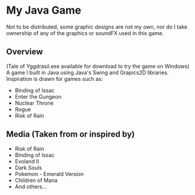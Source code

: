# My Java Game
Not to be distributed, some graphic designs are not my own, nor do I take ownership of any of the graphics or soundFX used in this game.
## Overview
(Tale of Yggdrasil.exe available for download to try the game on Windows)
A game I built in Java using Java's Swing and Grapics2D libraries.
Inspiration is drawn for games such as:
* Binding of Issac
* Enter the Gungeon
* Nuclear Throne
* Rogue
* Risk of Rain

## Media (Taken from or inspired by)
* Risk of Rain
* Binding of Issac
* Evoland II
* Dark Souls
* Pokemon - Emerald Version
* Children of Mana
* And others...
